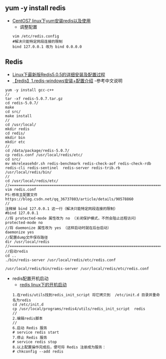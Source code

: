 ## yum -y install redis
- [CentOS7 linux下yum安装redis以及使用](https://www.cnblogs.com/rslai/p/8249812.html)
    - 调整配置
    ```
    vim /etc/redis.config
    #解决只能特定网段连接的限制
    bind 127.0.0.1 改为 bind 0.0.0.0
    ```

## Redis
- [Linux下最新版Redis5.0.5的详细安装及配置过程](https://blog.csdn.net/qq_36737803/article/details/90578860)
- [【redis】1.redis-windows安装+配置介绍](https://www.cnblogs.com/sxdcgaq8080/p/7204878.html) -参考中文说明
```
yum -y install gcc-c++
//
tar -xf redis-5.0.7.tar.gz 
cd redis-5.0.7/
make
cd src/
make install
//
cd /usr/local/
mkdir redis
cd redis/
mkdir bin
mkdir etc
//
cd /data/package/redis-5.0.7/
cp redis.conf /usr/local/redis/etc/
cd src/
mv mkreleasehdr.sh redis-benchmark redis-check-aof redis-check-rdb redis-cli redis-sentinel  redis-server redis-trib.rb /usr/local/redis/bin/
//
cd /usr/local/redis/etc/
//============================================================================
vim redis.conf 
PS:修改主配置文件 https://blog.csdn.net/qq_36737803/article/details/90578860
//
注释掉 bind 127.0.0.1 这一行（解决只能特定网段连接的限制）
#bind 127.0.0.1
//将 protected-mode 属性改为 no （关闭保护模式，不然会阻止远程访问）
protected-mode no
//将 daemonize 属性改为 yes （这样启动时就在后台启动）
daemonize yes
//配置dump文件保存路径
dir /usr/local/redis
//============================================================================
//启动redis
cd ..
./bin/redis-server /usr/local/redis/etc/redis.conf 

/usr/local/redis/bin/redis-server /usr/local/redis/etc/redis.conf

```

- redis配置开机启动
    - [redis linux下的开机启动](https://www.cnblogs.com/zsg88/p/8323475.html)
    ```
    1.在redis/utils找到redis_init_script 将它拷贝到  /etc/init.d 目录并重命名为redis
    cd /etc/init.d
    cp /usr/local/programs/redis4/utils/redis_init_script  redis
    //
    2.编辑redis脚本
    //
    6.启动 Redis 服务
    # service redis start
    7.停止 Redis 服务
    # service redis stop
    8.以上配置操作完成后，便可将 Redis 注册成为服务： 
    # chkconfig --add redis 
    ```